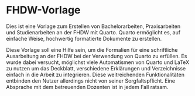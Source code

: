 # FHDW-Vorlage

Dies ist eine Vorlage zum Erstellen von Bachelorarbeiten, Praxisarbeiten und Studienarbeiten an der FHDW mit Quarto. Quarto ermöglicht es, auf einfache Weise, hochwertig formatierte Dokumente zu erstellen.

Diese Vorlage soll eine Hilfe sein, um die Formalien für eine schriftliche Ausarbeitung an der FHDW bei der Verwendung von Quarto zu erfüllen. Es wurde dabei versucht, möglichst viele Automatismen von Quarto und LaTeX zu nutzen um das Deckblatt, verschiedene Erklärungen und Verzeichnisse einfach in die Arbeit zu integrieren. Diese weitreichenden Funktionalitäten entbinden den Nutzer allerdings nicht von seiner Sorgfaltspflicht. Eine Absprache mit dem betreuenden Dozenten ist in jedem Fall ratsam.
